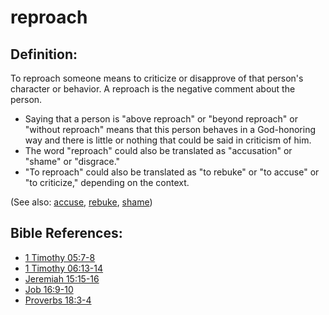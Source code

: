 # reproach #

## Definition: ##

To reproach someone means to criticize or disapprove of that person's character or behavior. A reproach is the negative comment about the person.

* Saying that a person is "above reproach" or "beyond reproach" or "without reproach" means that this person behaves in a God-honoring way and there is little or nothing that could be said in criticism of him.
* The word "reproach" could also be translated as "accusation" or "shame" or "disgrace."
* "To reproach" could also be translated as "to rebuke" or "to accuse" or "to criticize," depending on the context.

(See also: [accuse](../other/accuse.md), [rebuke](../other/rebuke.md), [shame](../other/shame.md))

## Bible References: ##

* [1 Timothy 05:7-8](en/tn/1ti/help/05/07)
* [1 Timothy 06:13-14](en/tn/1ti/help/06/13)
* [Jeremiah 15:15-16](en/tn/jer/help/15/15)
* [Job 16:9-10](en/tn/job/help/16/09)
* [Proverbs 18:3-4](en/tn/pro/help/18/03)